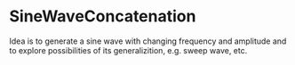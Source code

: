 # SineWaveConcatenation

Idea is to generate a sine wave with changing frequency and amplitude and to explore possibilities of its generalizition, e.g. sweep wave, etc. 
